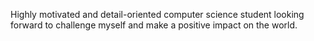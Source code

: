 Highly motivated and detail-oriented computer science student looking forward to challenge myself and make a positive impact on the world. 